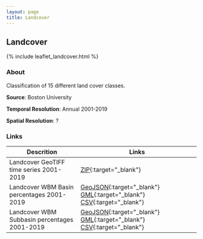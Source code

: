 ```yaml
---
layout: page
title: Landcover
---
```


## Landcover 
{% include leaflet_landcover.html %}

### About 
Classification of 15 different land cover classes. 

__Source__: Boston University

__Temporal Resolution__: Annual 2001-2019

__Spatial Resolution__: ?


### Links

| Descrition | Links |
| ----- | ----- |
| Landcover GeoTIFF time series 2001-2019| [ZIP](https://cloud.environmentalcrossroads.net/s/k3ZRsxiABfjwr89){:target="_blank"}|
| Landcover WBM Basin percentages 2001-2019 | [GeoJSON](https://chartows.environmentalcrossroads.net/chart/ows?service=WFS&version=2.0.0&request=GetFeature&typeName=chart%3Alandcover_zonalstatistics_basin_01min&outputFormat=application%2Fjson){:target="_blank"}  [GML](https://chartows.environmentalcrossroads.net/chart/ows?service=WFS&version=2.0.0&request=GetFeature&typeName=chart%3Alandcover_zonalstatistics_basin_01min&outputFormat=GML3){:target="_blank"}  [CSV](https://chartows.environmentalcrossroads.net/chart/ows?service=WFS&version=2.0.0&request=GetFeature&typeName=chart%3Alandcover_zonalstatistics_basin_01min&outputFormat=csv){:target="_blank"} | 
| Landcover WBM Subbasin percentages 2001-2019 | [GeoJSON](https://chartows.environmentalcrossroads.net/chart/ows?service=WFS&version=2.0.0&request=GetFeature&typeName=chart%3Alandcover_zonalstatistics_subbasin_01min&outputFormat=application%2Fjson){:target="_blank"}  [GML](https://chartows.environmentalcrossroads.net/chart/ows?service=WFS&version=2.0.0&request=GetFeature&typeName=chart%3Alandcover_zonalstatistics_subbasin_01min&outputFormat=GML3){:target="_blank"}  [CSV](https://chartows.environmentalcrossroads.net/chart/ows?service=WFS&version=2.0.0&request=GetFeature&typeName=chart%3Alandcover_zonalstatistics_subbasin_01min&outputFormat=csv){:target="_blank"} | 